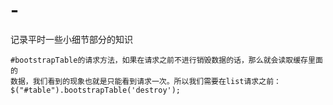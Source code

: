 # -
记录平时一些小细节部分的知识


```
#bootstrapTable的请求方法，如果在请求之前不进行销毁数据的话，那么就会读取缓存里面的
数据，我们看到的现象也就是只能看到请求一次。所以我们需要在list请求之前：
$("#table").bootstrapTable('destroy'); 
```
